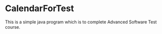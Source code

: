 # CalendarForTest
This is a simple java program which is to complete Advanced Software Test course.
